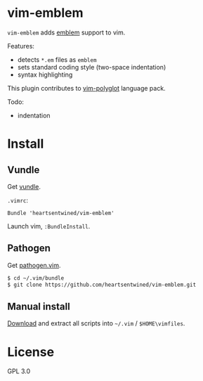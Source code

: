 # vim-emblem

`vim-emblem` adds [emblem](http://emblemjs.com/) support to vim.

Features:

* detects `*.em` files as `emblem`
* sets standard coding style (two-space indentation)
* syntax highlighting

This plugin contributes to [vim-polyglot](https://github.com/sheerun/vim-polyglot) language pack.

Todo:

* indentation

# Install

## Vundle

Get [vundle](https://github.com/gmarik/vundle).

`.vimrc`:

```vim
Bundle 'heartsentwined/vim-emblem'
```

Launch vim, `:BundleInstall`.

## Pathogen

Get [pathogen.vim](https://github.com/tpope/vim-pathogen).

```sh
$ cd ~/.vim/bundle
$ git clone https://github.com/heartsentwined/vim-emblem.git
```

## Manual install

[Download](https://github.com/heartsentwined/vim-emblem/tags) and
extract all scripts into `~/.vim` / `$HOME\vimfiles`.

# License

GPL 3.0
